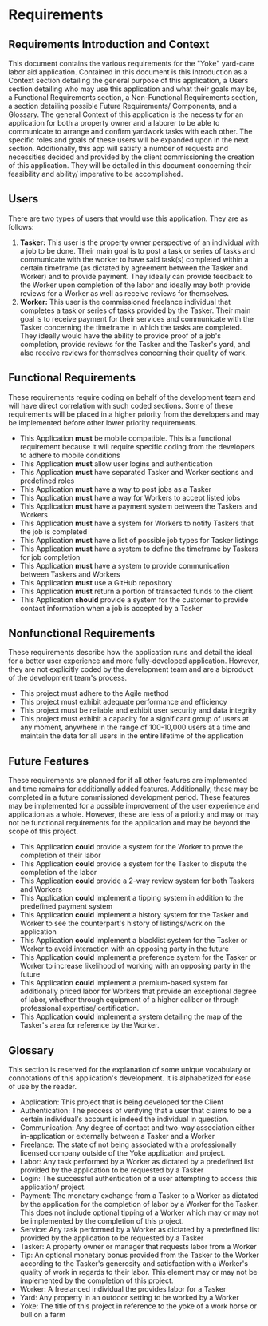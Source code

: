 # Requirements
## Requirements Introduction and Context
This document contains the various requirements for the "Yoke" yard-care labor aid application. Contained in this document is this Introduction as a Context section detailing the general purpose of this application, a Users section detailing who may use this application and what their goals may be, a Functional Requirements section, a Non-Functional Requirements section, a section detailing possible Future Requirements/ Components, and a Glossary. The general Context of this application is the necessity for an application for both a property owner and a laborer to be able to communicate to arrange and confirm yardwork tasks with each other. The specific roles and goals of these users will be expanded upon in the next section. Additionally, this app will satisfy a number of requests and necessities decided and provided by the client commissioning the creation of this application. They will be detailed in this document concerning their feasibility and ability/ imperative to be accomplished.
## Users
There are two types of users that would use this application. They are as follows:
1. **Tasker:** This user is the property owner perspective of an individual with a job to be done. Their main goal is to post a task or series of tasks and communicate with the worker to have said task(s) completed within a certain timeframe (as dictated by agreement between the Tasker and Worker) and to provide payment. They ideally can provide feedback to the Worker upon completion of the labor and ideally may both provide reviews for a Worker as well as receive reviews for themselves.
2. **Worker:** This user is the commissioned freelance individual that completes a task or series of tasks provided by the Tasker. Their main goal is to receive payment for their services and communicate with the Tasker concerning the timeframe in which the tasks are completed. They ideally would have the ability to provide proof of a job's completion, provide reviews for the Tasker and the Tasker's yard, and also receive reviews for themselves concerning their quality of work.
## Functional Requirements
These requirements require coding on behalf of the development team and will have direct correlation with such coded sections. Some of these requirements will be placed in a higher priority from the developers and may be implemented before other lower priority requirements.
- This Application **must** be mobile compatible. This is a functional requirement because it will require specific coding from the developers to adhere to mobile conditions
- This Application **must** allow user logins and authentication
- This Application **must** have separated Tasker and Worker sections and predefined roles
- This Application **must** have a way to post jobs as a Tasker
- This Application **must** have a way for Workers to accept listed jobs
- This Application **must** have a payment system between the Taskers and Workers
- This Application **must** have a system for Workers to notify Taskers that the job is completed
- This Application **must** have a list of possible job types for Tasker listings
- This Application **must** have a system to define the timeframe by Taskers for job completion
- This Application **must** have a system to provide communication between Taskers and Workers
- This Application **must** use a GitHub repository
- This Application **must** return a portion of transacted funds to the client
- This Application **should** provide a system for the customer to provide contact information when a job is accepted by a Tasker 

## Nonfunctional Requirements
These requirements describe how the application runs and detail the ideal for a better user experience and more fully-developed application. However, they are not explicitly coded by the development team and are a biproduct of the development team's process.
* This project must adhere to the Agile method
* This project must exhibit adequate performance and efficiency
* This project must be reliable and exhibit user security and data integrity
* This project must exhibit a capacity for a significant group of users at any moment, anywhere in the range of 100-10,000 users at a time and maintain the data for all users in the entire lifetime of the application


## Future Features
These requirements are planned for if all other features are implemented and time remains for additionally added features. Additionally, these may be completed in a future commissioned development period. These features may be implemented for a possible improvement of the user experience and application as a whole. However, these are less of a priority and may or may not be functional requirements for the application and may be beyond the scope of this project.
- This Application **could** provide a system for the Worker to prove the completion of their labor
- This Application **could** provide a system for the Tasker to dispute the completion of the labor
- This Application **could** provide a 2-way review system for both Taskers and Workers
- This Application **could** implement a tipping system in addition to the predefined payment system
- This Application **could** implement a history system for the Tasker and Worker to see the counterpart's history of listings/work on the application
- This Application **could** implement a blacklist system for the Tasker or Worker to avoid interaction with an opposing party in the future
- This Application **could** implement a preference system for the Tasker or Worker to increase likelihood of working with an opposing party in the future
- This Application **could** implement a premium-based system for additionally priced labor for Workers that provide an exceptional degree of labor, whether through equipment of a higher caliber or through professional expertise/ certification.
- This Application **could** implement a system detailing the map of the Tasker's area for reference by the Worker.

## Glossary
This section is reserved for the explanation of some unique vocabulary or connotations of this application's development. It is alphabetized for ease of use by the reader.
- Application: This project that is being developed for the Client
- Authentication: The process of verifying that a user that claims to be a certain individual's account is indeed the individual in question.
- Communication: Any degree of contact and two-way association either in-application or externally between a Tasker and a Worker
- Freelance: The state of not being associated with a professionally licensed company outside of the Yoke application and project.
- Labor: Any task performed by a Worker as dictated by a predefined list provided by the application to be requested by a Tasker
- Login: The successful authentication of a user attempting to access this application/ project.
- Payment: The monetary exchange from a Tasker to a Worker as dictated by the application for the completion of labor by a Worker for the Tasker. This does not include optional tipping of a Worker which may or may not be implemented by the completion of this project.
- Service: Any task performed by a Worker as dictated by a predefined list provided by the application to be requested by a Tasker
- Tasker: A property owner or manager that requests labor from a Worker
- Tip: An optional monetary bonus provided from the Tasker to the Worker according to the Tasker's generosity and satisfaction with a Worker's quality of work in regards to their labor. This element may or may not be implemented by the completion of this project.
- Worker: A freelanced individual the provides labor for a Tasker
- Yard: Any property in an outdoor setting to be worked by a Worker
- Yoke: The title of this project in reference to the yoke of a work horse or bull on a farm
